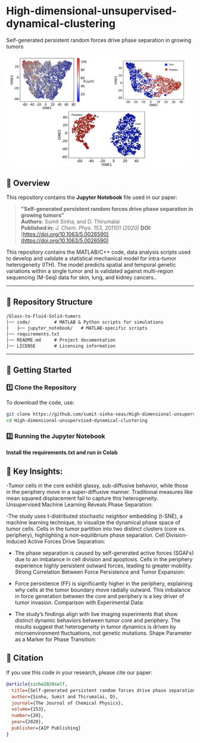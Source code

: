 # High-dimensional-unsupervised-dynamical-clustering
Self-generated persistent random forces drive phase separation in growing tumors

![Simulation Preview](images/snapshot.png)


## 📌 Overview
This repository contains the **Jupyter Notebook** file used in our paper:

> **"Self-generated persistent random forces drive phase separation in growing tumors"**  
> **Authors:** Sumit Sinha, and D. Thirumalai  
> **Published in:** *J. Chem. Phys. 153, 201101 (2020)*
> **DOI:** [https://doi.org/10.1063/5.0026590](https://doi.org/10.1063/5.0026590)  

This repository contains the MATLAB/C++ code, data analysis scripts used to develop and validate a statistical mechanical model for intra-tumor heterogeneity (ITH). The model predicts spatial and temporal genetic variations within a single tumor and is validated against multi-region sequencing (M-Seq) data for skin, lung, and kidney cancers..

---

## 📂 Repository Structure
```text
/Glass-to-Fluid-Solid-tumors
│── code/         # MATLAB & Python scripts for simulations
│   ├── jupyter_notebook/   # MATLAB-specific scripts
│── requirements.txt
│── README.md     # Project documentation
│── LICENSE       # Licensing information
```


---

## 🚀 Getting Started
### 1️⃣ Clone the Repository
To download the code, use:
```sh
git clone https://github.com/sumit-sinha-seas/High-dimensional-unsupervised-dynamical-clustering.git
cd High-dimensional-unsupervised-dynamical-clustering
```

### 2️⃣ Running the Jupyter Notebook
#### **Install the requirements.txt** and run in Colab



## 🧬 Key Insights:

-Tumor cells in the core exhibit glassy, sub-diffusive behavior, while those in the periphery move in a super-diffusive manner. Traditional measures like mean squared displacement fail to capture this heterogeneity. Unsupervised Machine Learning Reveals Phase Separation:

-The study uses t-distributed stochastic neighbor embedding (t-SNE), a machine learning technique, to visualize the dynamical phase space of tumor cells.
Cells in the tumor partition into two distinct clusters (core vs. periphery), highlighting a non-equilibrium phase separation.
Cell Division-Induced Active Forces Drive Separation:

- The phase separation is caused by self-generated active forces (SGAFs) due to an imbalance in cell division and apoptosis.
Cells in the periphery experience highly persistent outward forces, leading to greater mobility.
Strong Correlation Between Force Persistence and Tumor Expansion:

- Force persistence (FF) is significantly higher in the periphery, explaining why cells at the tumor boundary move radially outward.
This imbalance in force generation between the core and periphery is a key driver of tumor invasion.
Comparison with Experimental Data:

- The study’s findings align with live imaging experiments that show distinct dynamic behaviors between tumor core and periphery.
The results suggest that heterogeneity in tumor dynamics is driven by microenvironment fluctuations, not genetic mutations.
Shape Parameter as a Marker for Phase Transition:



## 📜 Citation
If you use this code in your research, please cite our paper:
```bibtex
@article{sinha2020self,
  title={Self-generated persistent random forces drive phase separation in growing tumors},
  author={Sinha, Sumit and Thirumalai, D},
  journal={The Journal of Chemical Physics},
  volume={153},
  number={20},
  year={2020},
  publisher={AIP Publishing}
}
```

